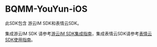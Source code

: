 # BQMM-YouYun-iOS

此SDK包含 游云IM SDK和表情云SDK。

集成游云IM SDK 请参考[游云IM SDK集成指南](https://github.com/youyundeveloper/wchatsdk_ios)，集成表情云SDK请参考[表情云SDK使用指南](http://open.biaoqingmm.com/doc/sdk/index.html)。

